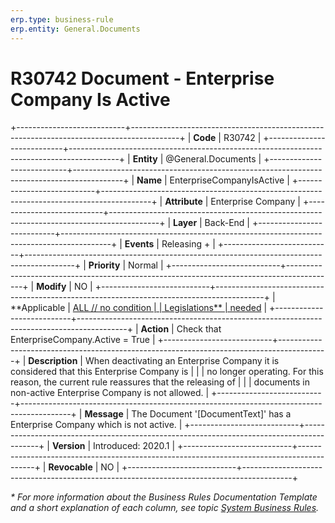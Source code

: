 ```yaml
---
erp.type: business-rule
erp.entity: General.Documents
---
```


# R30742 Document - Enterprise Company Is Active
+---------------------------+------------------------------------------------------------------------------------------+
| **Code**                  | R30742                                                                                   |
+---------------------------+------------------------------------------------------------------------------------------+
| **Entity**                | @General.Documents                                                                       |
+---------------------------+------------------------------------------------------------------------------------------+
| **Name**                  | EnterpriseCompanyIsActive                                                                |
+---------------------------+------------------------------------------------------------------------------------------+
| **Attribute**             | Enterprise Company                                                                       |
+---------------------------+------------------------------------------------------------------------------------------+
| **Layer**                 | Back-End                                                                                 |
+---------------------------+------------------------------------------------------------------------------------------+
| **Events**                | Releasing +                                                                              |
+---------------------------+------------------------------------------------------------------------------------------+
| **Priority**              | Normal                                                                                   |
+---------------------------+------------------------------------------------------------------------------------------+
| **Modify**                | NO                                                                                       |
+---------------------------+------------------------------------------------------------------------------------------+
| **Applicable              | [ALL // no condition                                                                     |
| Legislations**            | needed](xref:applicable-legislations)                                                    |
+---------------------------+------------------------------------------------------------------------------------------+
| **Action**                | Check that EnterpriseCompany.Active = True                                               |
+---------------------------+------------------------------------------------------------------------------------------+
| **Description**           | When deactivating an Enterprise Company it is considered that this Enterprise Company is |
|                           | no longer operating. For this reason, the current rule reassures that the releasing of   |
|                           | documents in non-active Enterprise Company is not allowed.                               |
+---------------------------+------------------------------------------------------------------------------------------+
| **Message**               | The Document \'\[DocumentText\]\' has a Enterprise Company which is not active.          |
+---------------------------+------------------------------------------------------------------------------------------+
| **Version**               | Introduced: 2020.1                                                                       |
+---------------------------+------------------------------------------------------------------------------------------+
| **Revocable**             | NO                                                                                       |
+---------------------------+------------------------------------------------------------------------------------------+

*\* For more information about the Business Rules Documentation Template and a short explanation of each column, see
topic [System Business Rules](../templates/template-description-system-business-rules.md).*
